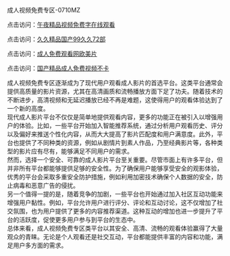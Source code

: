 成人视频免费专区-0710MZ

点击访问：<a href="https://heiliaoxwd5i8.pages.dev">午夜精品视频免费字在线观看</a>

点击访问：<a href="https://heiliaoga6s9v.pages.dev">久久精品国产99久久72部</a>

点击访问：<a href="https://heiliaoow5kzm.pages.dev">成人免费观看网欧美片</a>

点击访问：<a href="https://heiliaoxqkkct.pages.dev">国产精品成人免费视频不卡</a>

成人视频免费专区逐渐成为了现代用户观看成人影片的首选平台。这类平台通常会提供高质量的影片资源，尤其在高清画质和流畅播放方面下足了功夫。随着技术的不断进步，高清视频和无延迟播放已经不再是难题，这使得用户的观看体验达到了一个新的高度。  
现代成人影片平台不仅仅是简单地提供观看内容，更多的功能正在被引入以增强用户的体验。比如，一些平台开始加入智能推荐系统，通过分析用户观看历史、评分以及偏好来推送个性化内容，从而大大提高了影片匹配度和用户满意度。此外，平台也提供了不同种类的资源，例如从剧情片到素人作品，乃至经典影片等，各种类型的影片应有尽有，能够满足不同用户的需求。  
然而，选择一个安全、可靠的成人影片平台至关重要。尽管市面上有许多平台，但并非所有平台都能够提供足够的安全性。为了确保用户能够享受安全的观影体验，优秀的平台会采取多重安全防护措施，例如利用加密技术确保个人数据的安全，防止病毒和恶意广告的侵扰。  
另一个值得一提的是，随着竞争的加剧，一些平台也开始通过加入社区互动功能来增强用户黏性。例如，平台允许用户进行评分、评论和互动讨论，这不仅增加了社交氛围，也为用户提供了更多的内容推荐渠道。这种互动的增加也进一步提升了平台的活跃度，促使更多用户参与到平台的生态中。  
总体来看，成人视频免费专区类平台以其安全、高清、流畅的观看体验赢得了大量观众的青睐。无论是个人观看还是社交互动，平台都能提供丰富的内容和功能，满足用户多方面的需求。

<span style="display:none;">[Canonical link]( )</span>

